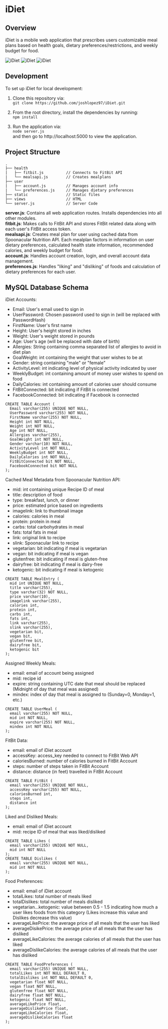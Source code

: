# iDiet
## Overview
iDiet is a mobile web application that prescribes users customizable meal plans based on health goals, dietary preferences/restrictions, and weekly budget for food.

![iDiet](https://i.imgur.com/5zmIcAR.png) ![iDiet](https://i.imgur.com/YAcbA51.png) ![iDiet](https://i.imgur.com/YAcbA51.png)

## Development
To set up iDiet for local development:
1. Clone this repository via:  
`git clone https://github.com/joshlopez97/iDiet.git`

2. From the root directory, install the dependencies by running:  
`npm install`

3. Run the application via:  
`node server.js`  
and then go to http://localhost:5000 to view the application.

## Project Structure
```
.  
├── health  
|   ├── fitbit.js          // Connects to FitBit API
|   └── mealsapi.js        // Creates mealplans
├── user  
|   ├── account.js         // Manages account info
|   └── preferences.js     // Manages dietary preferences
├── static                 // Static files
├── views                  // HTML
└── server.js              // Server Code
```
<b>server.js</b>: Contains all web application routes. Installs dependencies into all other modules.  
<b>fitbit.js</b>: Makes calls to FitBit API and stores FitBit related data along with each user's FitBit access token.  
<b>mealsapi.js</b>: Creates meal plan for user using cached data from Spoonacular Nutrition API. Each mealplan factors in information on user dietary preferences, calculated health state information, recommended calories, and weekly budget for food.  
<b>account.js</b>: Handles account creation, login, and overall account data management.  
<b>preferences.js</b>: Handles "liking" and "disliking" of foods and calculation of dietary preferences for each user.

## MySQL Database Schema
iDiet Accounts:
- Email: User's email used to sign in
- UserPassword: Chosen password used to sign in (will be replaced with PasswordHash)
- FirstName: User's first name
- Height: User's height stored in inches
- Weight: User's weight stored in pounds
- Age: User's age (will be replaced with date of birth)
- Allergies: String containing comma separated list of allergies to avoid in diet plan
- GoalWeight: int containing the weight that user wishes to be at
- Gender: string containing "male" or "female"
- ActivityLevel: int indicating level of physical activity indicated by user
- WeeklyBudget: int containing amount of money user wishes to spend on food
- DailyCalories: int containing amount of calories user should consume
- FitBitConnected: bit indicating if FitBit is connected
- FacebookConnected: bit indicating if Facebook is connected
```
CREATE TABLE Account (
  Email varchar(255) UNIQUE NOT NULL,
  UserPassword varchar(255) NOT NULL,
  FirstName varchar(255) NOT NULL,
  Height int NOT NULL,
  Weight int NOT NULL,
  Age int NOT NULL,
  Allergies varchar(255),
  GoalWeight int NOT NULL,
  Gender varchar(10) NOT NULL,
  ActivityLevel int NOT NULL,
  WeeklyBudget int NOT NULL,
  DailyCalories int NOT NULL,
  FitBitConnected bit NOT NULL,
  FacebookConnected bit NOT NULL  
);
```
Cached Meal Metadata from Spoonacular Nutrition API:
- mid: int containing unique Recipe ID of meal
- title: description of food
- type: breakfast, lunch, or dinner
- price: estimated price based on ingredients
- imagelink: link to thumbnail image
- calories: calories in meal
- protein: protein in meal
- carbs: total carbohydrates in meal
- fats: total fats in meal
- link: original link to recipe
- slink: Spoonacular link to recipe
- vegetarian: bit indicating if meal is vegetarian
- vegan: bit indicating if meal is vegan
- glutenfree: bit indicating if meal is gluten-free
- dairyfree: bit indicating if meal is dairy-free
- ketogenic: bit indicating if meal is ketogenic
```
CREATE TABLE MealEntry (
  mid int UNIQUE NOT NULL,
  title varchar(255),
  type varchar(32) NOT NULL,
  price varchar(10),
  imagelink varchar(255),
  calories int,
  protein int,
  carbs int,
  fats int,
  link varchar(255),
  slink varchar(255),
  vegetarian bit,
  vegan bit,
  glutenfree bit,
  dairyfree bit,
  ketogenic bit
);
```
Assigned Weekly Meals:
- email: email of account being assigned
- mid: recipe id
- expire: string containing UTC date that meal should be replaced (Midnight of day that meal was assigned)
- mindex: index of day that meal is assigned to (Sunday=0, Monday=1, etc.)
```
CREATE TABLE UserMeal (
  email varchar(255) NOT NULL,
  mid int NOT NULL,
  expire varchar(255) NOT NULL,
  mindex int NOT NULL
);
```
FitBit Data:
- email: email of iDiet account
- accessKey: access_key needed to connect to FitBit Web API
- caloriesBurned: number of calories burned in FitBit Account
- steps: number of steps taken in FitBit Account
- distance: distance (in feet) travelled in FitBit Account
```
CREATE TABLE FitBit (
  email varchar(255) UNIQUE NOT NULL,
  accessKey varchar(255) NOT NULL,
  caloriesBurned int,
  steps int,
  distance int
);
```

Liked and Disliked Meals:
- email: email of iDiet account
- mid: recipe ID of meal that was liked/disliked
```
CREATE TABLE Likes (
  email varchar(255) UNIQUE NOT NULL,
  mid int NOT NULL
);
CREATE TABLE Dislikes (
  email varchar(255) UNIQUE NOT NULL,
  mid int NOT NULL
);
```
Food Preferences:
- email: email of iDiet account
- totalLikes: total number of meals liked
- totalDislikes: total number of meals disliked
- vegetarian...ketogenic: value between 0.5 - 1.5 indicating how much a user likes foods from this category
(Likes increase this value and Dislikes decrease this value)   
- averageLikePrice: the average price of all meals that the user has liked
- averageDisikePrice: the average price of all meals that the user has disliked
- averageLikeCalories: the average calories of all meals that the user has liked
- averageDislikeCalories: the average calories of all meals that the user has disliked

```
CREATE TABLE FoodPreferences (
  email varchar(255) UNIQUE NOT NULL,
  totalLikes int NOT NULL DEFAULT 0,
  totalDislikes int NOT NULL DEFAULT 0,
  vegetarian float NOT NULL,
  vegan float NOT NULL,
  glutenfree float NOT NULL,
  dairyfree float NOT NULL,
  ketogenic float NOT NULL,
  averageLikePrice float,
  averageDislikePrice float,
  averageLikeCalories float,
  averageDislikeCalories float
);
```
